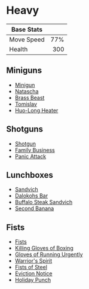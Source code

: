 # Heavy

| Base Stats |      |
|------------|-----:|
| Move Speed |  77% |
| Health     |  300 |

## Miniguns
* [Minigun](items/minigun.md)
* [Natascha](items/natascha.md)
* [Brass Beast](items/brass-beast.md)
* [Tomislav](items/tomislav.md)
* [Huo-Long Heater](items/huo-long-heater.md)

## Shotguns
* [Shotgun](../multiclass/items/shotgun.md)
* [Family Business](items/family-business.md)
* [Panic Attack](../multiclass/items/panic-attack.md)

## Lunchboxes
* [Sandvich](items/sandvich.md)
* [Dalokohs Bar](items/dalokohs-bar.md)
* [Buffalo Steak Sandvich](items/buffalo-steak-sandvich.md)
* [Second Banana](items/second-banana.md)

## Fists
* [Fists](items/fists.md)
* [Killing Gloves of Boxing](items/killing-gloves-of-boxing.md)
* [Gloves of Running Urgently](items/gloves-of-running-urgently.md)
* [Warrior's Spirit](items/warriors-spirit.md)
* [Fists of Steel](items/fists-of-steel.md)
* [Eviction Notice](items/eviction-notice.md)
* [Holiday Punch](items/holiday-punch.md)
